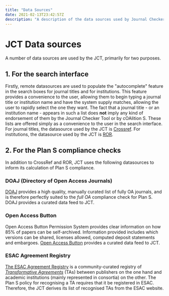 ```yaml
---
title: "Data Sources"
date: 2021-02-13T23:42:57Z
description: "A description of the data sources used by Journal Checker Tool."
---
```


# JCT Data sources

A number of data sources are used by the JCT, primarily for two purposes.

## 1. For the search interface

Firstly, remote datasources are used to populate the "autocomplete" feature in the search boxes for journal titles and for institutions. This feature provides a convenience to the user, allowing them to begin typing a  journal title or institution name and have the system supply matches, allowing the user to rapidly select the one they want. The fact that a journal title - or an institution name - appears in such a list does **not** imply any kind of endorsement of them by the Journal Checker Tool or by cOAlition S. These lists are offered simply as a convenience to the user in the search interface.
For journal titles, the datasource used by the JCT is  [Crossref](https://www.crossref.org/).
For institutions, the datasource used by the JCT is [ROR](https://ror.org).

## 2. For the Plan S compliance checks

In addition to CrossRef and ROR, JCT uses the following datasources to inform its calculation of Plan S compliance.

### DOAJ (Directory of Open Access Journals)

[DOAJ](https://doaj.org/) provides a high quality, manually curated list of fully OA journals, and is therefore perfectly suited to the *full OA* compliance check for Plan S. DOAJ provides a curated data feed to JCT.

### Open Access Button

Open Access Button Permission System provides clear information on how 85% of papers can be self-archived. Information provided includes which versions can be shared, licenses allowed, computed deposit statements and embargoes. [Open Access Button](https://openaccessbutton.org) provides a curated data feed to JCT.

### ESAC Agreement Registry

[The ESAC Agreement Registry](https://esac-initiative.org/about/transformative-agreements/agreement-registry/) is a community-curated registry of *[Transformative Agreements](https://esac-initiative.org/about/transformative-agreements/)* (TAs) between publishers on the one hand and academic institutions (mainly represented in consortia) on the other. The Plan S policy for recognising a TA requires that it be registered in ESAC. Therefore, the JCT derives its list of recognised TAs from the ESAC website.

